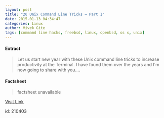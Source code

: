 ```yaml
---
layout: post
title: "20 Unix Command Line Tricks – Part I"
date: 2015-01-13 04:34:47
categories: Linux
author: Vivek Gite
tags: [command line hacks, freebsd, linux, openbsd, os x, unix]
---
```



#### Extract
>Let us start new year with these Unix command line tricks to increase productivity at the Terminal. I have found them over the years and I'm now going to share with you....

#### Factsheet
>factsheet unavailable

[Visit Link](http://www.cyberciti.biz/open-source/command-line-hacks/20-unix-command-line-tricks-part-i/)

id:  210403
